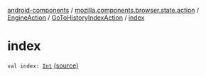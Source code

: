 [android-components](../../../index.md) / [mozilla.components.browser.state.action](../../index.md) / [EngineAction](../index.md) / [GoToHistoryIndexAction](index.md) / [index](./--index--.md)

# index

`val index: `[`Int`](https://kotlinlang.org/api/latest/jvm/stdlib/kotlin/-int/index.html) [(source)](https://github.com/mozilla-mobile/android-components/blob/master/components/browser/state/src/main/java/mozilla/components/browser/state/action/BrowserAction.kt#L510)